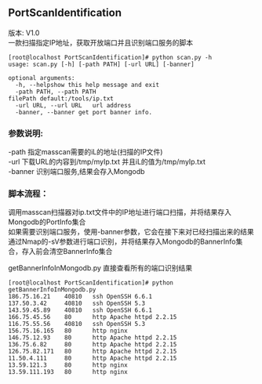 ## PortScanIdentification
版本: V1.0  
一款扫描指定IP地址，获取开放端口并且识别端口服务的脚本


    [root@localhost PortScanIdentification]# python scan.py -h
    usage: scan.py [-h] [-path PATH] [-url URL] [-banner]
    
    optional arguments:
      -h, --helpshow this help message and exit
      -path PATH, --path PATH
    filePath default:/tools/ip.txt
      -url URL, --url URL   url address
      -banner, --banner get port banner info.
### 参数说明:
-path 指定masscan需要的iL的地址(扫描的IP文件)  
-url 下载URL的内容到/tmp/myIp.txt 并且iL的值为/tmp/myIp.txt  
-banner 识别端口服务,结果会存入Mongodb

### 脚本流程：
调用masscan扫描器对ip.txt文件中的IP地址进行端口扫描，并将结果存入Mongodb的PortInfo集合  
如果需要识别端口服务，使用-banner参数，它会在接下来对已经扫描出来的结果通过Nmap的-sV参数进行端口识别，并将结果存入Mongodb的BannerInfo集合，存入前会清空BannerInfo集合

getBannerInfoInMongodb.py 直接查看所有的端口识别结果

    [root@localhost PortScanIdentification]# python getBannerInfoInMongodb.py 
    186.75.16.21	40810	ssh OpenSSH 6.6.1
    137.50.3.42     40810	ssh OpenSSH 5.3
    143.59.45.89	40810	ssh OpenSSH 6.6.1
    166.75.45.56	80		http Apache httpd 2.2.15
    116.75.55.56	40810	ssh OpenSSH 5.3
    156.75.16.165	80		http nginx
    146.75.12.93	80		http Apache httpd 2.2.15
    136.75.6.82     80		http Apache httpd 2.2.15
    126.75.82.171	80		http Apache httpd 2.2.15
    11.50.4.111     80		http Apache httpd 2.2.15
    13.59.121.3     80		http nginx
    13.59.111.193	80		http nginx
    
